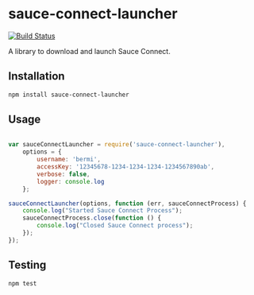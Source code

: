 # sauce-connect-launcher

[![Build Status](https://secure.travis-ci.org/bermi/sauce-connect-launcher.png)](http://travis-ci.org/bermi/sauce-connect-launcher)

A library to download and launch Sauce Connect.

## Installation

```sh
npm install sauce-connect-launcher
```

## Usage


```javascript

var sauceConnectLauncher = require('sauce-connect-launcher'),
	options = {
		username: 'bermi',
		accessKey: '12345678-1234-1234-1234-1234567890ab',
		verbose: false,
		logger: console.log
	};

sauceConnectLauncher(options, function (err, sauceConnectProcess) {
	console.log("Started Sauce Connect Process");
	sauceConnectProcess.close(function () {
		console.log("Closed Sauce Connect process");
	});
});

```

## Testing

```sh
npm test
```
